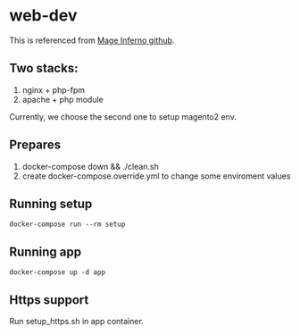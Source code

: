 # web-dev
This is referenced from [Mage Inferno github](https://github.com/mageinferno/magento2-docker-compose).

## Two stacks:
1. nginx + php-fpm
2. apache + php module

Currently, we choose the second one to setup magento2 env.

## Prepares
1. docker-compose down && ./clean.sh
2. create docker-compose.override.yml to change some enviroment values

## Running setup
```
docker-compose run --rm setup
```

## Running app
```
docker-compose up -d app
```

## Https support
Run setup_https.sh in app container.


